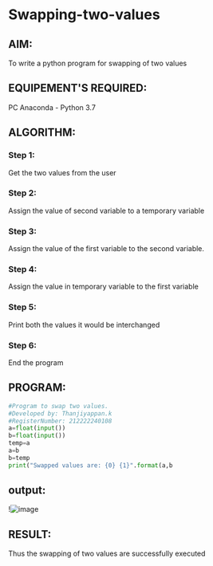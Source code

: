 # Swapping-two-values
## AIM:

To write a python program for swapping of two values

## EQUIPEMENT'S REQUIRED: 

PC
Anaconda - Python 3.7

## ALGORITHM: 

### Step 1:
Get the two values from the user
### Step 2: 
Assign the value of second variable to a temporary variable 
### Step 3: 
Assign the value of the first variable to the second variable.
### Step 4:  
Assign the value in temporary variable to the first variable
### Step 5: 
Print both the values it would be interchanged
### Step 6: 
End the program

## PROGRAM:
```python
#Program to swap two values.
#Developed by: Thanjiyappan.k
#RegisterNumber: 212222240108
a=float(input())
b=float(input())
temp=a
a=b
b=temp
print("Swapped values are: {0} {1}".format(a,b
```
## output:
!![image](https://user-images.githubusercontent.com/118343461/224743525-d239d634-e8be-4696-9ab1-bf62fc7b61dd.png)


## RESULT:

Thus the swapping of two values are successfully executed
